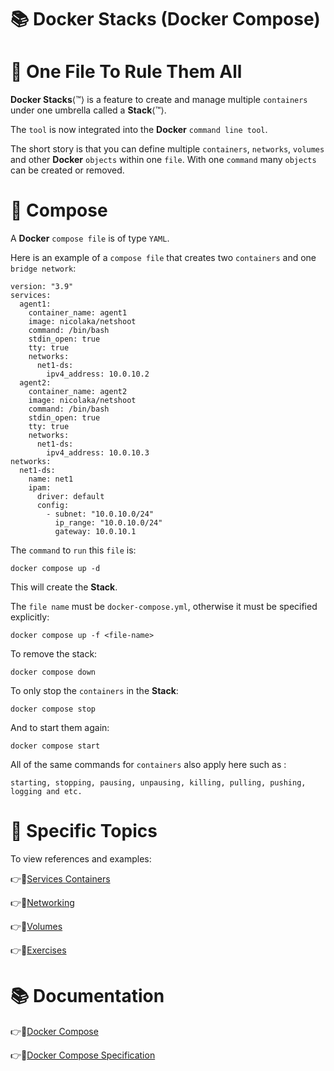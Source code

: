 #  :books: Docker Stacks (Docker Compose)

#  :ring: One File To Rule Them All

**Docker Stacks**⟨™⟩ is a feature to create and manage multiple `containers` under one umbrella called a **Stack**⟨™⟩.

The `tool` is now integrated into the **Docker** `command line tool`.

The short story is that you can define multiple `containers`, `networks`, `volumes` and other **Docker** `objects` within
one `file`. With one `command` many `objects` can be created or removed.


# :musical_score: Compose

A **Docker** `compose file` is of type `YAML`.

Here is an example of a `compose file` that creates two `containers` and one `bridge network`:
```
version: "3.9" 
services:
  agent1:                       
    container_name: agent1      
    image: nicolaka/netshoot    
    command: /bin/bash          
    stdin_open: true            
    tty: true                   
    networks:                
      net1-ds:
        ipv4_address: 10.0.10.2
  agent2:
    container_name: agent2
    image: nicolaka/netshoot
    command: /bin/bash
    stdin_open: true 
    tty: true        
    networks:
      net1-ds:
        ipv4_address: 10.0.10.3
networks:
  net1-ds:
    name: net1
    ipam:
      driver: default
      config:
        - subnet: "10.0.10.0/24"
          ip_range: "10.0.10.0/24"
          gateway: 10.0.10.1
```

The `command` to `run` this `file` is:
```
docker compose up -d
```
This will create the **Stack**.

The `file name` must be `docker-compose.yml`, otherwise it must be specified explicitly:
```
docker compose up -f <file-name>
``` 

To remove the stack:
```
docker compose down
```

To only stop the `containers` in the **Stack**:
```
docker compose stop
```
And to start them again:
```
docker compose start
```

All of the same commands for `containers` also apply here such as :

`starting, stopping, pausing, unpausing, killing, pulling, pushing, logging and etc.`

# :mag_right: Specific Topics

To view references and examples:

:point_right::link:[Services Containers](service_container.md)

:point_right::link:[Networking](stack_network.md)

:point_right::link:[Volumes](stack_volume.md)

:point_right::link:[Exercises](stacks_exercises.md)


# :books: Documentation

:point_right::link:[Docker Compose](https://docs.docker.com/compose/)

:point_right::link:[Docker Compose Specification](https://docs.docker.com/compose/compose-file/)